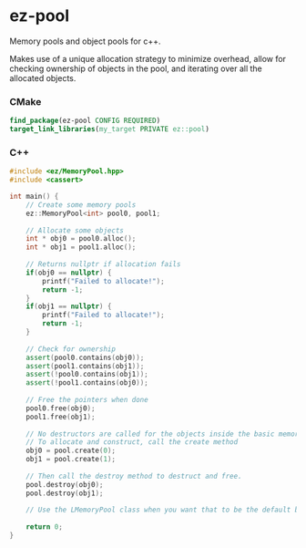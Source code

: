 # ez-pool
Memory pools and object pools for c++.

Makes use of a unique allocation strategy to minimize overhead, allow for checking ownership of objects in the pool, and iterating over all the allocated objects.

### CMake
```cmake
find_package(ez-pool CONFIG REQUIRED)
target_link_libraries(my_target PRIVATE ez::pool)
```

### C++
```cpp
#include <ez/MemoryPool.hpp>
#include <cassert>

int main() {
	// Create some memory pools
	ez::MemoryPool<int> pool0, pool1;
	
	// Allocate some objects
	int * obj0 = pool0.alloc();
	int * obj1 = pool1.alloc();
	
	// Returns nullptr if allocation fails
	if(obj0 == nullptr) {
		printf("Failed to allocate!");
		return -1;
	}
	if(obj1 == nullptr) {
		printf("Failed to allocate!");
		return -1;
	}
	
    // Check for ownership
    assert(pool0.contains(obj0));
    assert(pool1.contains(obj1));
    assert(!pool0.contains(obj1));
    assert(!pool1.contains(obj0));
    
	// Free the pointers when done
	pool0.free(obj0);
	pool1.free(obj1);
    
    // No destructors are called for the objects inside the basic memory pool.
    // To allocate and construct, call the create method
    obj0 = pool.create(0);
    obj1 = pool.create(1);
    
    // Then call the destroy method to destruct and free.
    pool.destroy(obj0);
    pool.destroy(obj1);
    
    // Use the LMemoryPool class when you want that to be the default behavior.
	
	return 0;
}
```